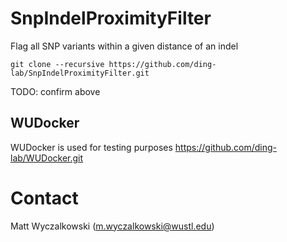 # SnpIndelProximityFilter

Flag all SNP variants within a given distance of an indel

```
git clone --recursive https://github.com/ding-lab/SnpIndelProximityFilter.git
```
TODO: confirm above 

## WUDocker
WUDocker is used for testing purposes
    https://github.com/ding-lab/WUDocker.git


# Contact

Matt Wyczalkowski (m.wyczalkowski@wustl.edu)


